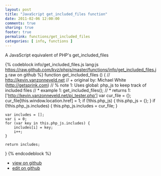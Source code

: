 ```yaml
---
layout: post
title: "JavaScript get_included_files function"
date: 2011-02-06 12:00:00
comments: true
sharing: true
footer: true
permalink: functions/get_included_files
categories: [ info, functions ]
---
```

A JavaScript equivalent of PHP's get_included_files
<!-- more -->
{% codeblock info/get_included_files.js lang:js https://raw.github.com/kvz/phpjs/master/functions/info/get_included_files.js raw on github %}
function get_included_files () {
    // http://kevin.vanzonneveld.net
    // +   original by: Michael White (http://getsprink.com)
    // %        note 1: Uses global: php_js to keep track of included files
    // *     example 1: get_included_files();
    // *     returns 1: ['http://kevin.vanzonneveld.net/pj_tester.php']
    var cur_file = {};
    cur_file[this.window.location.href] = 1;
    if (!this.php_js) {
        this.php_js = {};
    }
    if (!this.php_js.includes) {
        this.php_js.includes = cur_file;
    }

    var includes = [];
    var i = 0;
    for (var key in this.php_js.includes) {
        includes[i] = key;
        i++;
    }

    return includes;
}
{% endcodeblock %}
<ul>
 <li><a href="https://github.com/kvz/phpjs/blob/master/functions/info/get_included_files.js">view on github</a></li>
 <li><a href="https://github.com/kvz/phpjs/edit/master/functions/info/get_included_files.js">edit on github</a></li>
</ul>
